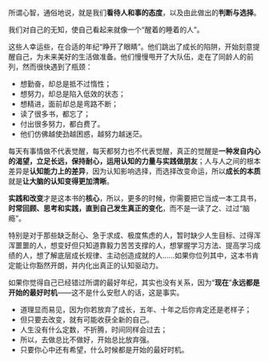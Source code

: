 

所谓心智，通俗地说，就是我们**看待人和事的态度**，以及由此做出的**判断与选择**。

我们对自己的无知，使自己看起来就像一个“醒着的睡着的人”。

这些人幸运些，在合适的年纪“睁开了眼睛”。他们跳出了成长的陷阱，开始刻意提醒自己，为未来美好的生活做准备。他们慢慢甩开了大队伍，走在了同龄人的前列，然而很快遇到了瓶颈：

- 想勤奋，却总是抵不过惰性；
- 想努力，却总是陷入低效的状态；
- 想精进，面前却总是弯路不断；
- 读了很多书，都忘了；
- 付出很多努力，都白费了。
- 他们仿佛越使劲越困惑，越努力越迷茫。

每天有事情做不代表觉醒，每天都努力也不代表觉醒，真正的觉醒是**一种发自内心的渴望，立足长远，保持耐心，运用认知的力量与实践做朋友**；人与人之间的根本差异是**认知能力上的差异**，因为认知影响选择，而选择改变命运，所以**成长的本质**就是**让大脑的认知变得更加清晰**。

**实践和改变**才是这本书的**核心**，所以，更多的时候，你需要把它当成一本工具书，**时常回顾、思考和实践，直到自己发生真正的变化**，而不是一读了之、过过“脑瘾”。

特别是对于那些缺乏耐心、急于求成、极度焦虑的人，暂时缺少人生目标、过得浑浑噩噩的人，想变好但只知道靠毅力苦苦支撑的人，想掌握学习方法、提高学习成绩的人，想了解底层成长规律、主动创造成就的人……如果你位列其中，这本书肯定能让你豁然开朗，并内化出真正的认知驱动力。

如果你觉得自己已经错过所谓的最好年纪，其实也没有关系，因为“**现在**”**永远都是开始的最好时机**——这不是什么安慰人的话，这是事实。

- 道理显而易见，因为你若放弃了成长，五年、十年之后你肯定还是老样子；
- 但只要去改变，就有可能收获全新的自己。
- 人生没有什么定数，不折腾，时间同样会过去；
- 所以，去做总比不做好，开始总比放弃强。
- 只要你心中还有希望，什么时候都是开始的最好时机。

